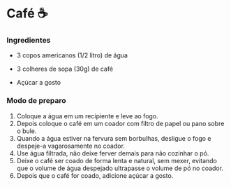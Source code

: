 # Café :coffee:

### Ingredientes

- 3 copos americanos (1/2 litro) de água

- 3 colheres de sopa (30g) de café
- Açúcar a gosto



### Modo de preparo

1. Coloque a água em um recipiente e leve ao fogo.
2. Depois coloque o café em um coador com filtro de papel ou pano sobre o bule.
3. Quando a água estiver na fervura sem borbulhas, desligue o fogo e despeje-a vagarosamente no coador.
4. Use água filtrada, não deixe ferver demais para não cozinhar o pó.
5. Deixe o café ser coado de forma lenta e natural, sem mexer, evitando que o volume de água despejado ultrapasse o volume de pó no coador.
6. Depois que o café for coado, adicione açúcar a gosto.

